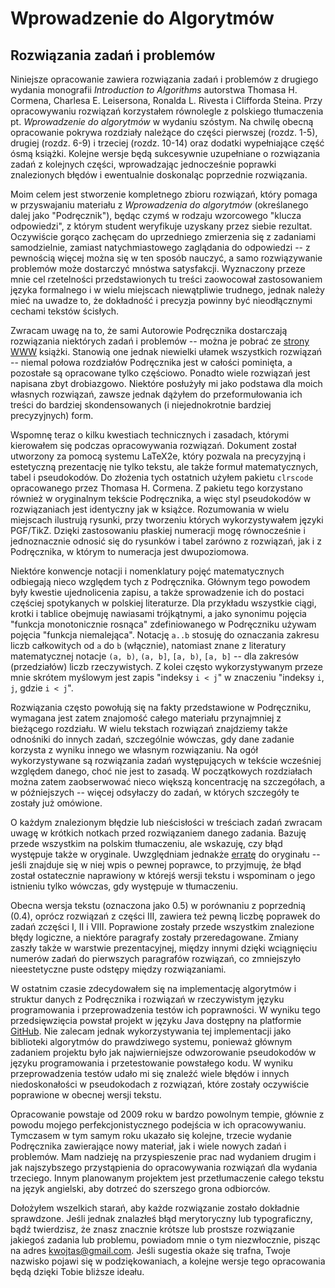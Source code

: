 # Wprowadzenie do Algorytmów
## Rozwiązania zadań i problemów

Niniejsze opracowanie zawiera rozwiązania zadań i problemów z drugiego wydania monografii *Introduction to Algorithms* autorstwa Thomasa H. Cormena, Charlesa E. Leisersona, Ronalda L. Rivesta i Clifforda Steina.
Przy opracowywaniu rozwiązań korzystałem równolegle z polskiego tłumaczenia pt. *Wprowadzenie do algorytmów* w wydaniu szóstym.
Na chwilę obecną opracowanie pokrywa rozdziały należące do części pierwszej (rozdz. 1-5), drugiej (rozdz. 6-9) i trzeciej (rozdz. 10-14) oraz dodatki wypełniające część ósmą książki.
Kolejne wersje będą sukcesywnie uzupełniane o rozwiązania zadań z kolejnych części, wprowadzając jednocześnie poprawki znalezionych błędów i ewentualnie doskonaląc poprzednie rozwiązania.

Moim celem jest stworzenie kompletnego zbioru rozwiązań, który pomaga w przyswajaniu materiału z *Wprowadzenia do algorytmów* (określanego dalej jako "Podręcznik"), będąc czymś w rodzaju wzorcowego "klucza odpowiedzi", z którym student weryfikuje uzyskany przez siebie rezultat.
Oczywiście gorąco zachęcam do uprzedniego zmierzenia się z zadaniami samodzielnie, zamiast natychmiastowego zaglądania do odpowiedzi -- z pewnością więcej można się w ten sposób nauczyć, a samo rozwiązywanie problemów może dostarczyć mnóstwa satysfakcji.
Wyznaczony przeze mnie cel rzetelności przedstawionych tu treści zaowocował zastosowaniem języka formalnego i w wielu miejscach niewątpliwie trudnego, jednak należy mieć na uwadze to, że dokładność i precyzja powinny być nieodłącznymi cechami tekstów ścisłych.

Zwracam uwagę na to, że sami Autorowie Podręcznika dostarczają rozwiązania niektórych zadań i problemów -- można je pobrać ze [strony WWW](http://mitpress.mit.edu/algorithms) książki.
Stanowią one jednak niewielki ułamek wszystkich rozwiązań -- niemal połowa rozdziałów Podręcznika jest w całości pominięta, a pozostałe są opracowane tylko częściowo.
Ponadto wiele rozwiązań jest napisana zbyt drobiazgowo.
Niektóre posłużyły mi jako podstawa dla moich własnych rozwiązań, zawsze jednak dążyłem do przeformułowania ich treści do bardziej skondensowanych (i niejednokrotnie bardziej precyzyjnych) form.

Wspomnę teraz o kilku kwestiach technicznych i zasadach, którymi kierowałem się podczas opracowywania rozwiązań.
Dokument został utworzony za pomocą systemu LaTeX2e, który pozwala na precyzyjną i estetyczną prezentację nie tylko tekstu, ale także formuł matematycznych, tabel i pseudokodów.
Do złożenia tych ostatnich użyłem pakietu `clrscode` opracowanego przez Thomasa H. Cormena.
Z pakietu tego korzystano również w oryginalnym tekście Podręcznika, a więc styl pseudokodów w rozwiązaniach jest identyczny jak w książce.
Rozumowania w wielu miejscach ilustrują rysunki, przy tworzeniu których wykorzystywałem języki PGF/TikZ.
Dzięki zastosowaniu płaskiej numeracji mogę równocześnie i jednoznacznie odnosić się do rysunków i tabel zarówno z rozwiązań, jak i z Podręcznika, w którym to numeracja jest dwupoziomowa.

Niektóre konwencje notacji i nomenklatury pojęć matematycznych odbiegają nieco względem tych z Podręcznika.
Głównym tego powodem były kwestie ujednolicenia zapisu, a także sprowadzenie ich do postaci częściej spotykanych w polskiej literaturze.
Dla przykładu wszystkie ciągi, krotki i tablice obejmuję nawiasami trójkątnymi, a jako synonimu pojęcia "funkcja monotonicznie rosnąca" zdefiniowanego w Podręczniku używam pojęcia "funkcja niemalejąca".
Notację `a..b` stosuję do oznaczania zakresu liczb całkowitych od `a` do `b` (włącznie), natomiast znane z literatury matematycznej notacje `(a, b)`, `(a, b]`, `[a, b)`, `[a, b]` -- dla zakresów (przedziałów) liczb rzeczywistych.
Z kolei często wykorzystywanym przeze mnie skrótem myślowym jest zapis "indeksy `i < j`" w znaczeniu "indeksy `i`, `j`, gdzie `i < j`".

Rozwiązania często powołują się na fakty przedstawione w Podręczniku, wymagana jest zatem znajomość całego materiału przynajmniej z bieżącego rozdziału.
W wielu tekstach rozwiązań znajdziemy także odnośniki do innych zadań, szczególnie wówczas, gdy dane zadanie korzysta z wyniku innego we własnym rozwiązaniu.
Na ogół wykorzystywane są rozwiązania zadań występujących w tekście wcześniej względem danego, choć nie jest to zasadą.
W początkowych rozdziałach można zatem zaobserwować nieco większą koncentrację na szczegółach, a w późniejszych -- więcej odsyłaczy do zadań, w których szczegóły te zostały już omówione.

O każdym znalezionym błędzie lub nieścisłości w treściach zadań zwracam uwagę w krótkich notkach przed rozwiązaniem danego zadania.
Bazuję przede wszystkim na polskim tłumaczeniu, ale wskazuję, czy błąd występuje także w oryginale.
Uwzględniam jednakże [erratę](http://www.cs.dartmouth.edu/~thc/clrs-2e-bugs/bugs.php) do oryginału -- jeśli znajduje się w niej wpis o pewnej poprawce, to przyjmuję, że błąd został ostatecznie naprawiony w którejś wersji tekstu i wspominam o jego istnieniu tylko wówczas, gdy występuje w tłumaczeniu.

Obecna wersja tekstu (oznaczona jako 0.5) w porównaniu z poprzednią (0.4), oprócz rozwiązań z części III, zawiera też pewną liczbę poprawek do zadań zczęści I, II i VIII.
Poprawione zostały przede wszystkim znalezione błędy logiczne, a niektóre paragrafy zostały przeredagowane.
Zmiany zaszły także w warstwie prezentacyjnej, między innymi dzięki wciągnięciu numerów zadań do pierwszych paragrafów rozwiązań, co zmniejszyło nieestetyczne puste odstępy między rozwiązaniami.

W ostatnim czasie zdecydowałem się na implementację algorytmów i struktur danych z Podręcznika i rozwiązań w rzeczywistym języku programowania i przeprowadzenia testów ich poprawności.
W wyniku tego przedsięwzięcia powstał projekt w języku Java dostępny na platformie [GitHub](https://github.com/wojtask/CormenImpl).
Nie zalecam jednak wykorzystywania tej implementacji jako biblioteki algorytmów do prawdziwego systemu, ponieważ głównym zadaniem projektu było jak najwierniejsze odwzorowanie pseudokodów w języku programowania i przetestowanie powstałego kodu.
W wyniku przeprowadzenia testów udało mi się znaleźć wiele błędów i innych niedoskonałości w pseudokodach z rozwiązań, które zostały oczywiście poprawione w obecnej wersji tekstu.

Opracowanie powstaje od 2009 roku w bardzo powolnym tempie, głównie z powodu mojego perfekcjonistycznego podejścia w ich opracowywaniu.
Tymczasem w tym samym roku ukazało się kolejne, trzecie wydanie Podręcznika zawierające nowy materiał, jak i wiele nowych zadań i problemów.
Mam nadzieję na przyspieszenie prac nad wydaniem drugim i jak najszybszego przystąpienia do opracowywania rozwiązań dla wydania trzeciego.
Innym planowanym projektem jest przetłumaczenie całego tekstu na język angielski, aby dotrzeć do szerszego grona odbiorców.

Dołożyłem wszelkich starań, aby każde rozwiązanie zostało dokładnie sprawdzone.
Jeśli jednak znalazłeś błąd merytoryczny lub typograficzny, bądź twierdzisz, że znasz znacznie krótsze lub prostsze rozwiązanie jakiegoś zadania lub problemu, powiadom mnie o tym niezwłocznie, pisząc na adres kwojtas@gmail.com.
Jeśli sugestia okaże się trafna, Twoje nazwisko pojawi się w podziękowaniach, a kolejne wersje tego opracowania będą dzięki Tobie bliższe ideału.
